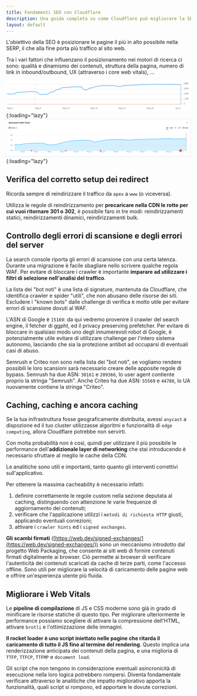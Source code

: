 ```yaml
---
title: Fondamenti SEO con Cloudflare
description: Una guida completa su come Cloudflare può migliorare la SEO del tuo sito web
layout: default
---
```


L'obiettivo della SEO è posizionare le pagine il più in alto possibile nella SERP, il che alla fine porta più traffico al sito web.

Tra i vari fattori che influenzano il posizionamento nei motori di ricerca ci sono: qualità e dinamismo dei contenuti, struttura della pagina, numero di link in inbound/outbound, UX (attraverso i core web vitals), ...

![2023-06-04-Introduction](/images/2023-06-04-Introduction.png){:loading="lazy"}
![2023-06-04-Estimated-Traffic](/images/2023-06-04-Estimated-Traffic.png){:loading="lazy"}

## Verifica del corretto setup dei redirect

Ricorda sempre di reindirizzare il traffico da `apex` a `www` (o viceversa).

Utilizza le regole di reindirizzamento per **precaricare nella CDN le rotte per cui vuoi ritornare 301 o 302**, è possibile faro in tre modi: reindirizzamenti statici, reindirizzamenti dinamici, reindirizzamenti bulk.

## Controllo degli errori di scansione e degli errori del server

La search console riporta gli errori di scansione con una certa latenza. Durante una migrazione è facile sbagliare nello scrivere qualche regola WAF.
Per evitare di bloccare i crawler è importante **imparare ad utilizzare i filtri di selezione nell'analisi del traffico**.

La lista dei "bot noti" è una lista di signature, mantenuta da Cloudflare, che identifica crawler e spider "utili", che non abusano delle risorse dei siti.
Escludere i "known bots" dalle challenge di verifica è molto utile per evitare errori di scansione dovuti al WAF.

L'ASN di Google è `15169`: da qui vedremo provenire il crawler del search engine, il fetcher di ggpht, ed il privacy preserving prefetcher.
Per evitare di bloccare in qualsiasi modo uno degli innumerevoli robot di Google, è potenzialmente utile evitare di utilizzare challenge per l'intero sistema autonomo, lasciando che sia la protezione antibot ad occuparsi di eventuali casi di abuso.

Semrush e Criteo non sono nella lista dei "bot noti", se vogliamo rendere possibili le loro scansioni sarà necessario creare delle apposite regole di bypass.
Semrush ha due ASN: `30161` e `209366`, lo user agent contiente proprio la stringa "Semrush". 
Anche Criteo ha due ASN: `55569` e `44788`, lo UA nuovamente contiene la stringa "Criteo".

## Caching, caching e ancora caching

Se la tua inifrastruttura fosse geograficamente distribuita, avessi `anycast` a dispozione ed il tuo cluster utilizzasse algoritmi e funzionalità di `edge computing`, allora Cloudflare potrebbe non servirti.

Con molta probabilità non è così, quindi per utilizzare il più possibile le performance dell'**addizionale layer di networking** che stai introducendo è necessario sfruttare al meglio le cache della CDN.

Le analitiche sono utili e importanti, tanto quanto gli interventi correttivi sull'applicativo.

Per ottenere la massima cacheability è necessario infatti:

1. definire correttamente le regole custom nella sezione deputata al caching, distinguendo con attenzione le varie frequenze di aggiornamento dei contenuti;
2. verificare che l'applicazione utilizzi i `metodi di richiesta HTTP` giusti, applicando eventuali correzioni;
3. attivare i `crawler hints` ed i `signed exchanges`.

**Gli scambi firmati** ([https://web.dev/signed-exchanges/](https://web.dev/signed-exchanges/)) sono un meccanismo introdotto dal progetto Web Packaging, che consente ai siti web di fornire contenuti firmati digitalmente ai browser. Ciò permette ai browser di verificare l'autenticità dei contenuti scaricati da cache di terze parti, come l'accesso offline. Sono utili per migliorare la velocità di caricamento delle pagine web e offrire un'esperienza utente più fluida.

## Migliorare i Web Vitals

Le **pipeline di compilazione** di JS e CSS moderne sono già in grado di minificare le risorse statiche di questo tipo.
Per migliorare ulteriormente le performance possiamo scegliere di attivare la compressione dell'HTML, attivare `brotli` e l'ottimizzazione delle immagini.

**Il rocket loader è uno script iniettato nelle pagine che ritarda il caricamento di tutto il JS fino al termine del rendering**.
Questo implica una renderizzazione anticipata dei contenuti della pagina, e una miglioria di `TTFP`, `TTFCP`, `TTFMP` e `document load`.

Gli script che non tengono in considerazione eventuali asincronicità di esecuzione nella loro logica potrebbero rompersi.
Diventa fondamentale verificare attraverso le analitiche che impatto migliorativo apporta la funzionalità, quali script si rompono, ed apportare le dovute correzioni.